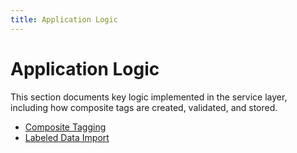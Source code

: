 ```yaml
---
title: Application Logic
---
```

# Application Logic

This section documents key logic implemented in the service layer, including how composite tags are created, validated, and stored.

- [Composite Tagging](./composite_tagging.md)
- [Labeled Data Import](./labeled_data_import.md)
